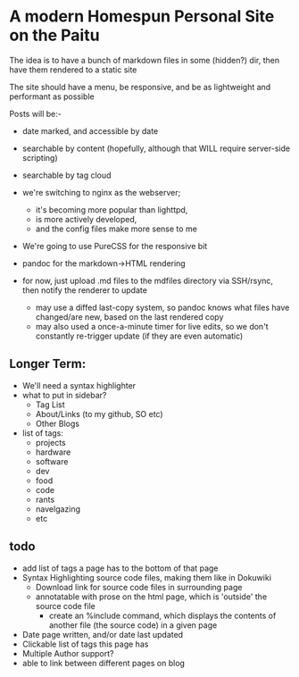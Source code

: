 A modern Homespun Personal Site on the Paitu
============================================

The idea is to have a bunch of markdown files in some (hidden?) dir, then have them rendered to a static site

The site should have a menu, be responsive, and be as lightweight and performant as possible

Posts will be:-

* date marked, and accessible by date
* searchable by content (hopefully, although that WILL require server-side scripting)
* searchable by tag cloud

* we're switching to nginx as the webserver;
	- it's becoming more popular than lighttpd,
	- is more actively developed,
	- and the config files make more sense to me
* We're going to use PureCSS for the responsive bit
* pandoc for the markdown->HTML rendering
* for now, just upload .md files to the mdfiles directory via SSH/rsync, then notify the renderer to update
	- may use a diffed last-copy system, so pandoc knows what files have changed/are new, based on the last rendered copy
	- may also used a once-a-minute timer for live edits, so we don't constantly re-trigger update (if they are even automatic)

Longer Term:
------------
* We'll need a syntax highlighter
* what to put in sidebar?
	- Tag List
	- About/Links (to my github, SO etc)
	- Other Blogs
* list of tags:
	- projects
	- hardware
	- software
	- dev
	- food
	- code
	- rants
	- navelgazing
	- etc

todo
----
* add list of tags a page has to the bottom of that page
* Syntax Highlighting source code files, making them like in Dokuwiki
	- Download link for source code files in surrounding page
	- annotatable with prose on the html page, which is 'outside' the source code file
		- create an %include command, which displays the contents of another file (the source code) in a given page
* Date page written, and/or date last updated
* Clickable list of tags this page has
* Multiple Author support?
* able to link between different pages on blog
